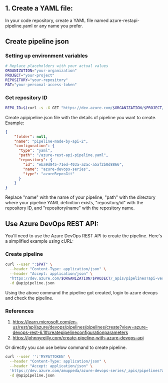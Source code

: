 #  
## 1. Create a YAML file:  
In your code repository, create a YAML file named azure-restapi-pipeline.yaml or any name you prefer.  

## Create pipeline json  

### Setting up environment variables   
```bash
# Replace placeholders with your actual values
ORGANIZATION="your-organization"
PROJECT="your-project"
REPOSITORY="your-repository"
PAT="your-personal-access-token"
```   

### Get repository ID  
```bash
REPO_ID=$(curl -s -X GET "https://dev.azure.com/$ORGANIZATION/$PROJECT/_apis/git/repositories/$REPOSITORY" -H "Authorization: Basic $PAT" | jq -r '.id')
```   

Create apipipeline.json file with the details of pipeline you want to create. 
Example:  
```json
{
    "folder": null,
    "name": "pipeline-made-by-api-2",
    "configuration": {
      "type": "yaml",
      "path": "/azure-rest-api-pipeline.yaml",
      "repository": {
        "id": "eba9d845-71ed-403a-a2ac-a5af2b0d8866",
        "name": "azure-devops-series",
        "type": "azureReposGit"
      }
    }
}
```  
Replace "name" with the name of your pipeline, "path" with the directory where your pipeline YAML definition exists, "repository/id" with the repository ID, and "repository/name" with the repository name.  


## Use Azure DevOps REST API:   
You'll need to use the Azure DevOps REST API to create the pipeline. Here's a simplified example using cURL:  

### Create pipeline  
```bash
curl --user ":$PAT" \
  --header "Content-Type: application/json" \
  --header "Accept: application/json" \
  "https://dev.azure.com/$ORGANIZATION/$PROJECT/_apis/pipelines?api-version=6.0-preview.1" \
  -d @apipipeline.json
```  

Using the above command the pipeline got created, login to azure devops and check the pipeline.  

### References  
1. https://learn.microsoft.com/en-us/rest/api/azure/devops/pipelines/pipelines/create?view=azure-devops-rest-6.1#createpipelineconfigurationparameters  
2. https://johnnyreilly.com/create-pipeline-with-azure-devops-api  


Or directly you can use below command to create pipeline.  
```bash
curl --user '':'MYPATTOKEN' \
  --header "Content-Type: application/json" \
  --header "Accept: application/json" \
  'https://dev.azure.com/amuppeda/azure-devops-series/_apis/pipelines?api-version=6.1-preview.1' \
  -d @apipipeline.json
```   
